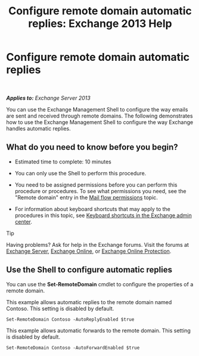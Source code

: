 ﻿---
title: 'Configure remote domain automatic replies: Exchange 2013 Help'
TOCTitle: Configure remote domain automatic replies
ms:assetid: 3d88a1fb-4b62-419a-a50d-ffd868e229d0
ms:mtpsurl: https://technet.microsoft.com/en-us/library/JJ657720(v=EXCHG.150)
ms:contentKeyID: 49300519
ms.date: 12/09/2016
mtps_version: v=EXCHG.150
---

# Configure remote domain automatic replies

 

_**Applies to:** Exchange Server 2013_


You can use the Exchange Management Shell to configure the way emails are sent and received through remote domains. The following demonstrates how to use the Exchange Management Shell to configure the way Exchange handles automatic replies.

## What do you need to know before you begin?

  - Estimated time to complete: 10 minutes

  - You can only use the Shell to perform this procedure.

  - You need to be assigned permissions before you can perform this procedure or procedures. To see what permissions you need, see the "Remote domain" entry in the [Mail flow permissions](mail-flow-permissions-exchange-2013-help.md) topic.

  - For information about keyboard shortcuts that may apply to the procedures in this topic, see [Keyboard shortcuts in the Exchange admin center](keyboard-shortcuts-in-the-exchange-admin-center-exchange-online-protection-help.md).


> [!TIP]
> Having problems? Ask for help in the Exchange forums. Visit the forums at <A href="https://go.microsoft.com/fwlink/p/?linkid=60612">Exchange Server</A>, <A href="https://go.microsoft.com/fwlink/p/?linkid=267542">Exchange Online</A>, or <A href="https://go.microsoft.com/fwlink/p/?linkid=285351">Exchange Online Protection</A>.



## Use the Shell to configure automatic replies

You can use the **Set-RemoteDomain** cmdlet to configure the properties of a remote domain.

This example allows automatic replies to the remote domain named Contoso. This setting is disabled by default.

    Set-RemoteDomain Contoso -AutoReplyEnabled $true

This example allows automatic forwards to the remote domain. This setting is disabled by default.

    Set-RemoteDomain Contoso -AutoForwardEnabled $true

